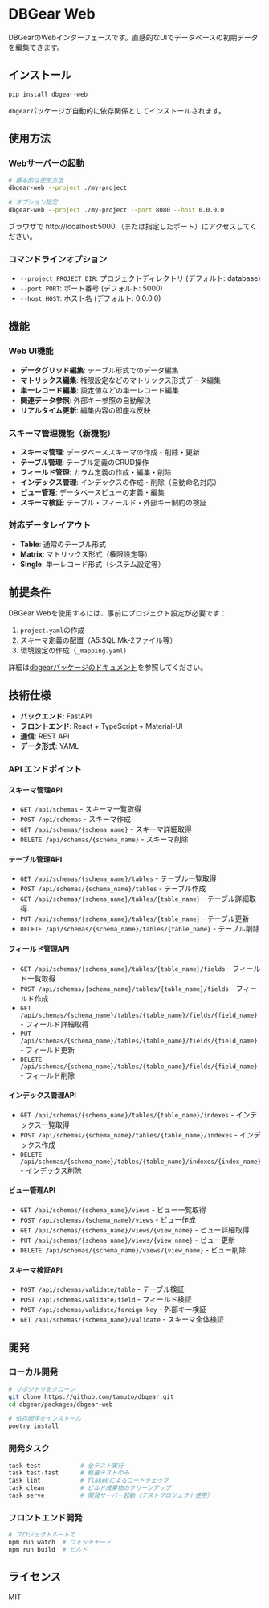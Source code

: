 # DBGear Web

DBGearのWebインターフェースです。直感的なUIでデータベースの初期データを編集できます。

## インストール

```bash
pip install dbgear-web
```

`dbgear`パッケージが自動的に依存関係としてインストールされます。

## 使用方法

### Webサーバーの起動

```bash
# 基本的な使用方法
dbgear-web --project ./my-project

# オプション指定
dbgear-web --project ./my-project --port 8080 --host 0.0.0.0
```

ブラウザで http://localhost:5000 （または指定したポート）にアクセスしてください。

### コマンドラインオプション

- `--project PROJECT_DIR`: プロジェクトディレクトリ (デフォルト: database)
- `--port PORT`: ポート番号 (デフォルト: 5000)
- `--host HOST`: ホスト名 (デフォルト: 0.0.0.0)

## 機能

### Web UI機能
- **データグリッド編集**: テーブル形式でのデータ編集
- **マトリックス編集**: 権限設定などのマトリックス形式データ編集
- **単一レコード編集**: 設定値などの単一レコード編集
- **関連データ参照**: 外部キー参照の自動解決
- **リアルタイム更新**: 編集内容の即座な反映

### スキーマ管理機能（新機能）
- **スキーマ管理**: データベーススキーマの作成・削除・更新
- **テーブル管理**: テーブル定義のCRUD操作
- **フィールド管理**: カラム定義の作成・編集・削除
- **インデックス管理**: インデックスの作成・削除（自動命名対応）
- **ビュー管理**: データベースビューの定義・編集
- **スキーマ検証**: テーブル・フィールド・外部キー制約の検証

### 対応データレイアウト
- **Table**: 通常のテーブル形式
- **Matrix**: マトリックス形式（権限設定等）
- **Single**: 単一レコード形式（システム設定等）

## 前提条件

DBGear Webを使用するには、事前にプロジェクト設定が必要です：

1. `project.yaml`の作成
2. スキーマ定義の配置（A5:SQL Mk-2ファイル等）
3. 環境設定の作成（`_mapping.yaml`）

詳細は[dbgearパッケージのドキュメント](https://pypi.org/project/dbgear/)を参照してください。

## 技術仕様

- **バックエンド**: FastAPI
- **フロントエンド**: React + TypeScript + Material-UI
- **通信**: REST API
- **データ形式**: YAML

### API エンドポイント

#### スキーマ管理API
- `GET /api/schemas` - スキーマ一覧取得
- `POST /api/schemas` - スキーマ作成
- `GET /api/schemas/{schema_name}` - スキーマ詳細取得
- `DELETE /api/schemas/{schema_name}` - スキーマ削除

#### テーブル管理API
- `GET /api/schemas/{schema_name}/tables` - テーブル一覧取得
- `POST /api/schemas/{schema_name}/tables` - テーブル作成
- `GET /api/schemas/{schema_name}/tables/{table_name}` - テーブル詳細取得
- `PUT /api/schemas/{schema_name}/tables/{table_name}` - テーブル更新
- `DELETE /api/schemas/{schema_name}/tables/{table_name}` - テーブル削除

#### フィールド管理API
- `GET /api/schemas/{schema_name}/tables/{table_name}/fields` - フィールド一覧取得
- `POST /api/schemas/{schema_name}/tables/{table_name}/fields` - フィールド作成
- `GET /api/schemas/{schema_name}/tables/{table_name}/fields/{field_name}` - フィールド詳細取得
- `PUT /api/schemas/{schema_name}/tables/{table_name}/fields/{field_name}` - フィールド更新
- `DELETE /api/schemas/{schema_name}/tables/{table_name}/fields/{field_name}` - フィールド削除

#### インデックス管理API
- `GET /api/schemas/{schema_name}/tables/{table_name}/indexes` - インデックス一覧取得
- `POST /api/schemas/{schema_name}/tables/{table_name}/indexes` - インデックス作成
- `DELETE /api/schemas/{schema_name}/tables/{table_name}/indexes/{index_name}` - インデックス削除

#### ビュー管理API
- `GET /api/schemas/{schema_name}/views` - ビュー一覧取得
- `POST /api/schemas/{schema_name}/views` - ビュー作成
- `GET /api/schemas/{schema_name}/views/{view_name}` - ビュー詳細取得
- `PUT /api/schemas/{schema_name}/views/{view_name}` - ビュー更新
- `DELETE /api/schemas/{schema_name}/views/{view_name}` - ビュー削除

#### スキーマ検証API
- `POST /api/schemas/validate/table` - テーブル検証
- `POST /api/schemas/validate/field` - フィールド検証
- `POST /api/schemas/validate/foreign-key` - 外部キー検証
- `GET /api/schemas/{schema_name}/validate` - スキーマ全体検証

## 開発

### ローカル開発
```bash
# リポジトリをクローン
git clone https://github.com/tamuto/dbgear.git
cd dbgear/packages/dbgear-web

# 依存関係をインストール
poetry install
```

### 開発タスク
```bash
task test           # 全テスト実行
task test-fast      # 軽量テストのみ
task lint           # flake8によるコードチェック
task clean          # ビルド成果物のクリーンアップ
task serve          # 開発サーバー起動（テストプロジェクト使用）
```

### フロントエンド開発
```bash
# プロジェクトルートで
npm run watch  # ウォッチモード
npm run build  # ビルド
```

## ライセンス

MIT